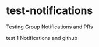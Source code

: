 test-notifications
==================

Testing Group Notifications and PRs


test 1
Notifications and github 
